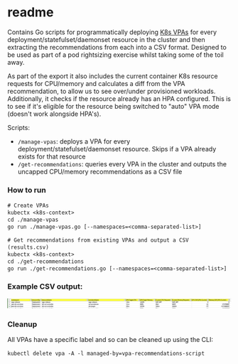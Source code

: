 # readme

Contains Go scripts for programmatically deploying [K8s VPAs](https://github.com/kubernetes/autoscaler/tree/master/vertical-pod-autoscaler) 
for every deployment/statefulset/daemonset resource in the
cluster and then extracting the recommendations from each into a CSV format. Designed to be used as part of a pod
rightsizing exercise whilst taking some of the toil away.

As part of the export it also includes the current container K8s resource requests for CPU/memory and calculates a diff from the
VPA recommendation, to allow us to see over/under provisioned workloads. Additionally, it checks if the resource already
has an HPA configured. This is to see if it's eligible for the resource being switched to "auto" VPA mode (doesn't work alongside HPA's). 

Scripts:

- `/manage-vpas`: deploys a VPA for every deployment/statefulset/daemonset resource. Skips if a VPA already exists for that resource
- `/get-recommendations`: queries every VPA in the cluster and outputs the uncapped CPU/memory recommendations as a CSV file

### How to run 

```shell
# Create VPAs
kubectx <k8s-context>
cd ./manage-vpas
go run ./manage-vpas.go [--namespaces=<comma-separated-list>]
```

```shell
# Get recommendations from existing VPAs and output a CSV (results.csv)
kubectx <k8s-context>
cd ./get-recommendations
go run ./get-recommendations.go [--namespaces=<comma-separated-list>]
```

### Example CSV output:

![Example CSV Output](./assets/example-output.png)

### Cleanup

All VPAs have a specific label and so can be cleaned up using the CLI:
```shell
kubectl delete vpa -A -l managed-by=vpa-recommendations-script
```